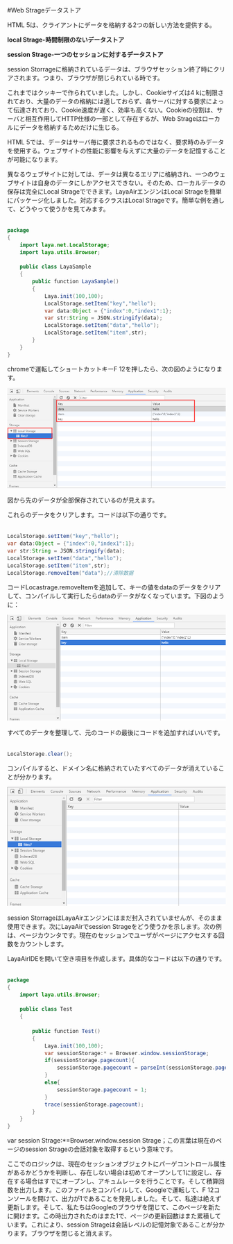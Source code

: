 #Web Strageデータストア

HTML 5は、クライアントにデータを格納する2つの新しい方法を提供する。

**local Strage-時間制限のないデータストア**

**session Strage-一つのセッションに対するデータストア**

session Storrageに格納されているデータは、ブラウザセッション終了時にクリアされます。つまり、ブラウザが閉じられている時です。

これまではクッキーで作られていました。しかし、Cookieサイズは4 kに制限されており、大量のデータの格納には適しておらず、各サーバに対する要求によって伝達されており、Cookie速度が遅く、効率も高くない。Cookieの役割は、サーバと相互作用してHTTP仕様の一部として存在するが、Web Strageはローカルにデータを格納するためだけに生じる。

HTML 5では、データはサーバ毎に要求されるものではなく、要求時のみデータを使用する。ウェブサイトの性能に影響を与えずに大量のデータを記憶することが可能になります。

異なるウェブサイトに対しては、データは異なるエリアに格納され、一つのウェブサイトは自身のデータにしかアクセスできない。そのため、ローカルデータの保存は完全にLocal Strageでできます。LayaAirエンジンはLocal Strageを簡単にパッケージ化しました。対応するクラスはLocal Strageです。簡単な例を通して、どうやって使うかを見てみます。


```java

package
{
	import laya.net.LocalStorage;
	import laya.utils.Browser;

	public class LayaSample
	{
		public function LayaSample()
		{
			Laya.init(100,100);
			LocalStorage.setItem("key","hello");
			var data:Object = {"index":0,"index1":1};
			var str:String = JSON.stringify(data);
			LocalStorage.setItem("data","hello");
			LocalStorage.setItem("item",str);
		}
	}
}
```


chromeで運転してショートカットキーF 12を押したら、次の図のようになります。

![1](img/1.png)<br/>

図から先のデータが全部保存されているのが見えます。

これらのデータをクリアします。コードは以下の通りです。


```java

LocalStorage.setItem("key","hello");
var data:Object = {"index":0,"index1":1};
var str:String = JSON.stringify(data);
LocalStorage.setItem("data","hello");
LocalStorage.setItem("item",str);
LocalStorage.removeItem("data");//清除数据
```


コードLocastrage.removeItemを追加して、キーの値をdataのデータをクリアして、コンパイルして実行したらdataのデータがなくなっています。下図のように：

![2](img/2.png)<br/>

すべてのデータを整理して、元のコードの最後にコードを追加すればいいです。


```java

LocalStorage.clear();
```


コンパイルすると、ドメイン名に格納されていたすべてのデータが消えていることが分かります。

![3](img/3.png)<br/>

session StorrageはLayaAirエンジンにはまだ封入されていませんが、そのまま使用できます。次にLayaAirでsession Strageをどう使うかを示します。次の例は、ページカウンタです。現在のセッションでユーザがページにアクセスする回数をカウントします。

LayaAirIDEを開いて空き項目を作成します。具体的なコードは以下の通りです。


```java

package
{
	import laya.utils.Browser;

	public class Test
	{

		public function Test()
		{
			Laya.init(100,100);
			var sessionStorage:* = Browser.window.sessionStorage;
			if(sessionStorage.pagecount){
				sessionStorage.pagecount = parseInt(sessionStorage.pagecount)+1;
			}
			else{
				sessionStorage.pagecount = 1;
			}
			trace(sessionStorage.pagecount);
		}
	}
}
```


var session Strage:*=Browser.window.session Strage；この言葉は現在のページのsession Strageの会話対象を取得するという意味です。



ここでのロジックは、現在のセッションオブジェクトにパーゲコントロール属性があるかどうかを判断し、存在しない場合は初めてオープンして1に設定し、存在する場合はすでにオープンし、アキュムレータを行うことです。そして積算回数を出力します。このファイルをコンパイルして、Googleで運転して、F 12コンソールを開けて、出力が1であることを発見しました。そして、私達は絶えず更新します。そして、私たちはGoogleのブラウザを閉じて、このページを新たに開けます。この時出力されたのはまた1で、ページの更新回数はまた累積しています。これにより、session Strageは会話レベルの記憶対象であることが分かります。ブラウザを閉じると消えます。